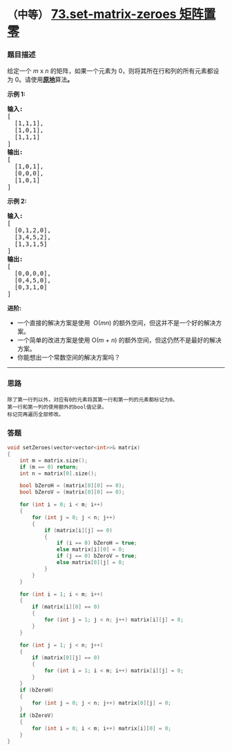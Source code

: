 # `（中等）` [73.set-matrix-zeroes 矩阵置零](https://leetcode-cn.com/problems/set-matrix-zeroes/)

### 题目描述
<p>给定一个&nbsp;<em>m</em> x <em>n</em> 的矩阵，如果一个元素为 0，则将其所在行和列的所有元素都设为 0。请使用<strong><a href="http://baike.baidu.com/item/%E5%8E%9F%E5%9C%B0%E7%AE%97%E6%B3%95">原地</a></strong>算法<strong>。</strong></p>

<p><strong>示例&nbsp;1:</strong></p>

<pre><strong>输入:</strong> 
[
&nbsp; [1,1,1],
&nbsp; [1,0,1],
&nbsp; [1,1,1]
]
<strong>输出:</strong> 
[
&nbsp; [1,0,1],
&nbsp; [0,0,0],
&nbsp; [1,0,1]
]
</pre>

<p><strong>示例&nbsp;2:</strong></p>

<pre><strong>输入:</strong> 
[
&nbsp; [0,1,2,0],
&nbsp; [3,4,5,2],
&nbsp; [1,3,1,5]
]
<strong>输出:</strong> 
[
&nbsp; [0,0,0,0],
&nbsp; [0,4,5,0],
&nbsp; [0,3,1,0]
]</pre>

<p><strong>进阶:</strong></p>

<ul>
	<li>一个直接的解决方案是使用 &nbsp;O(<em>m</em><em>n</em>)&nbsp;的额外空间，但这并不是一个好的解决方案。</li>
	<li>一个简单的改进方案是使用 O(<em>m</em>&nbsp;+&nbsp;<em>n</em>) 的额外空间，但这仍然不是最好的解决方案。</li>
	<li>你能想出一个常数空间的解决方案吗？</li>
</ul>


---
### 思路
```
除了第一行列以外，对应有0的元素将其第一行和第一列的元素都标记为0。
第一行和第一列的使用额外的bool值记录。
标记完再遍历全部修改。
```

### 答题
``` C++
void setZeroes(vector<vector<int>>& matrix) 
{
	int m = matrix.size();
	if (m == 0) return;
	int n = matrix[0].size();

	bool bZeroH = (matrix[0][0] == 0);
	bool bZeroV = (matrix[0][0] == 0);

	for (int i = 0; i < m; i++)
	{
		for (int j = 0; j < n; j++)
		{
			if (matrix[i][j] == 0)
			{
				if (i == 0) bZeroH = true;
				else matrix[i][0] = 0;
				if (j == 0) bZeroV = true;
				else matrix[0][j] = 0;
			}
		}
	}

	for (int i = 1; i < m; i++)
	{
		if (matrix[i][0] == 0)
		{
			for (int j = 1; j < n; j++) matrix[i][j] = 0;
		}
	}

	for (int j = 1; j < n; j++)
	{
		if (matrix[0][j] == 0)
		{
			for (int i = 1; i < m; i++) matrix[i][j] = 0;
		}
	}
	if (bZeroH)
	{
		for (int j = 0; j < n; j++) matrix[0][j] = 0;
	}
	if (bZeroV)
	{
		for (int i = 0; i < m; i++) matrix[i][0] = 0;
	}
}
```
